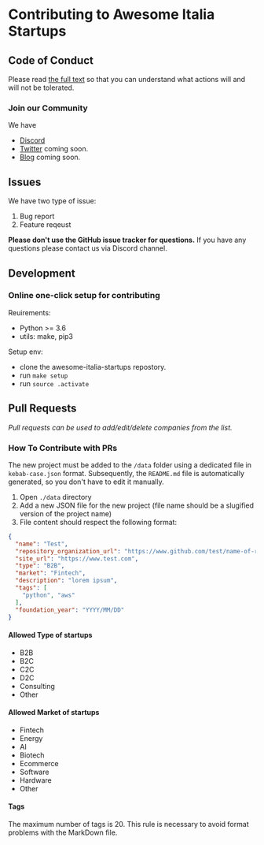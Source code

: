 # Contributing to Awesome Italia Startups

## Code of Conduct

Please read [the full text](https://github.com/italia-opensource/awesome-italia-startups/blob/main/CODE_OF_CONDUCT.md) so that you can understand what actions will and will not be tolerated.

### Join our Community

We have
- [Discord](https://discord.gg/CsPwpqTGDK)
- [Twitter]() coming soon.
- [Blog]() coming soon.

## Issues

We have two type of issue:

1. Bug report
2. Feature reqeust

**Please don't use the GitHub issue tracker for questions.** If you have any questions please contact us via Discord channel.

## Development

### Online one-click setup for contributing

Reuirements:

- Python >= 3.6
- utils: make, pip3

Setup env:

- clone the awesome-italia-startups repostory.
- run `make setup`
- run `source .activate`


## Pull Requests

*Pull requests can be used to add/edit/delete companies from the list.*

### How To Contribute with PRs

The new project must be added to the `/data` folder using a dedicated file in `kebab-case.json` format.
Subsequently, the `README.md` file is automatically generated, so you don't have to edit it manually.

1. Open `./data` directory
2. Add a new JSON file for the new project (file name should be a slugified version of the project name)
3. File content should respect the following format:

```JSON
{
  "name": "Test",
  "repository_organization_url": "https://www.github.com/test/name-of-repo", // no required
  "site_url": "https://www.test.com",
  "type": "B2B",
  "market": "Fintech",
  "description": "lorem ipsum",
  "tags": [
    "python", "aws"
  ],
  "foundation_year": "YYYY/MM/DD"
}
```

#### Allowed Type of startups

- B2B
- B2C
- C2C
- D2C
- Consulting
- Other

#### Allowed Market of startups

- Fintech
- Energy
- AI
- Biotech
- Ecommerce
- Software
- Hardware
- Other

#### Tags

The maximum number of tags is 20. This rule is necessary to avoid format problems with the MarkDown file.
